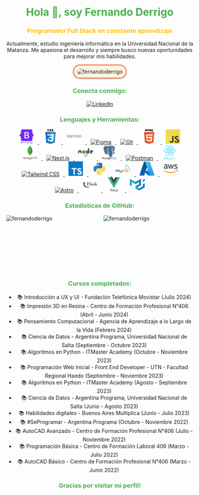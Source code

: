 <h1 align="center" style="color:#4CAF50;">Hola 👋, soy Fernando Derrigo</h1>
<h3 align="center" style="color:#FFC107;">Programador Full Stack en constante aprendizaje</h3>
<p align="center">Actualmente, estudio ingeniería informática en la Universidad Nacional de la Matanza. Me apasiona el desarrollo y siempre busco nuevas oportunidades para mejorar mis habilidades.</p>

<p align="center">
  <img src="https://komarev.com/ghpvc/?username=fernandoderrigo&label=Visitas%20al%20perfil&color=FF5722&style=plastic&labelColor=FFFFFF" alt="fernandoderrigo" style="border: 2px solid #FF5722; border-radius: 20px; padding: 8px; background-color: #FFF3E0; box-shadow: 0 2px 4px rgba(0, 0, 0, 0.2); width: 140px; height: 40px;"/>
</p>


<h3 align="center" style="color:#4CAF50;">Conecta conmigo:</h3>
<p align="center">
  <a href="https://www.linkedin.com/in/fernando-tome/" target="_blank" rel="noreferrer">
    <img src="https://raw.githubusercontent.com/rahuldkjain/github-profile-readme-generator/master/src/images/icons/Social/linked-in-alt.svg" alt="LinkedIn" height="30" width="30" style="margin: 0 10px;" />
  </a>
</p>

<h3 align="center" style="color:#4CAF50;">Lenguajes y Herramientas:</h3>
<p align="center">
  <a href="https://getbootstrap.com" target="_blank" rel="noreferrer">
    <img src="https://raw.githubusercontent.com/devicons/devicon/master/icons/bootstrap/bootstrap-plain-wordmark.svg" alt="Bootstrap" width="40" height="40" style="margin: 0 10px;"/>
  </a>
  <a href="https://www.w3schools.com/css/" target="_blank" rel="noreferrer">
    <img src="https://raw.githubusercontent.com/devicons/devicon/master/icons/css3/css3-original-wordmark.svg" alt="CSS3" width="40" height="40" style="margin: 0 10px;"/>
  </a>
  <a href="https://expressjs.com" target="_blank" rel="noreferrer">
    <img src="https://raw.githubusercontent.com/devicons/devicon/master/icons/express/express-original-wordmark.svg" alt="Express.js" width="40" height="40" style="margin: 0 10px;"/>
  </a>
  <a href="https://www.figma.com/" target="_blank" rel="noreferrer">
    <img src="https://www.vectorlogo.zone/logos/figma/figma-icon.svg" alt="Figma" width="40" height="40" style="margin: 0 10px;"/>
  </a>
  <a href="https://git-scm.com/" target="_blank" rel="noreferrer">
    <img src="https://www.vectorlogo.zone/logos/git-scm/git-scm-icon.svg" alt="Git" width="40" height="40" style="margin: 0 10px;"/>
  </a>
  <a href="https://www.w3.org/html/" target="_blank" rel="noreferrer">
    <img src="https://raw.githubusercontent.com/devicons/devicon/master/icons/html5/html5-original-wordmark.svg" alt="HTML5" width="40" height="40" style="margin: 0 10px;"/>
  </a>
  <a href="https://developer.mozilla.org/en-US/docs/Web/JavaScript" target="_blank" rel="noreferrer">
    <img src="https://raw.githubusercontent.com/devicons/devicon/master/icons/javascript/javascript-original.svg" alt="JavaScript" width="40" height="40" style="margin: 0 10px;"/>
  </a>
  <a href="https://www.mongodb.com/" target="_blank" rel="noreferrer">
    <img src="https://raw.githubusercontent.com/devicons/devicon/master/icons/mongodb/mongodb-original-wordmark.svg" alt="MongoDB" width="40" height="40" style="margin: 0 10px;"/>
  </a>
  <a href="https://nextjs.org/" target="_blank" rel="noreferrer">
    <img src="https://cdn.worldvectorlogo.com/logos/nextjs-2.svg" alt="Next.js" width="40" height="40" style="margin: 0 10px;"/>
  </a>
  <a href="https://nodejs.org" target="_blank" rel="noreferrer">
    <img src="https://raw.githubusercontent.com/devicons/devicon/master/icons/nodejs/nodejs-original-wordmark.svg" alt="Node.js" width="40" height="40" style="margin: 0 10px;"/>
  </a>
  <a href="https://www.postgresql.org" target="_blank" rel="noreferrer">
    <img src="https://raw.githubusercontent.com/devicons/devicon/master/icons/postgresql/postgresql-original-wordmark.svg" alt="PostgreSQL" width="40" height="40" style="margin: 0 10px;"/>
  </a>
  <a href="https://postman.com" target="_blank" rel="noreferrer">
    <img src="https://www.vectorlogo.zone/logos/getpostman/getpostman-icon.svg" alt="Postman" width="40" height="40" style="margin: 0 10px;"/>
  </a>
  <a href="https://reactjs.org/" target="_blank" rel="noreferrer">
    <img src="https://raw.githubusercontent.com/devicons/devicon/master/icons/react/react-original-wordmark.svg" alt="React" width="40" height="40" style="margin: 0 10px;"/>
  </a>
  <a href="https://tailwindcss.com/" target="_blank" rel="noreferrer">
    <img src="https://www.vectorlogo.zone/logos/tailwindcss/tailwindcss-icon.svg" alt="Tailwind CSS" width="40" height="40" style="margin: 0 10px;"/>
  </a>
  <a href="https://www.typescriptlang.org/" target="_blank" rel="noreferrer">
    <img src="https://raw.githubusercontent.com/devicons/devicon/master/icons/typescript/typescript-original.svg" alt="TypeScript" width="40" height="40" style="margin: 0 10px;"/>
  </a>
  <a href="https://www.python.org/" target="_blank" rel="noreferrer">
    <img src="https://raw.githubusercontent.com/devicons/devicon/master/icons/python/python-original.svg" alt="Python" width="40" height="40" style="margin: 0 10px;"/>
  </a>
  <a href="https://www.mysql.com/" target="_blank" rel="noreferrer">
    <img src="https://raw.githubusercontent.com/devicons/devicon/master/icons/mysql/mysql-original-wordmark.svg" alt="MySQL" width="40" height="40" style="margin: 0 10px;"/>
  </a>
  <a href="https://azure.microsoft.com/" target="_blank" rel="noreferrer">
    <img src="https://raw.githubusercontent.com/devicons/devicon/master/icons/azure/azure-original.svg" alt="Azure" width="40" height="40" style="margin: 0 10px;"/>
  </a>
  <a href="https://aws.amazon.com/" target="_blank" rel="noreferrer">
    <img src="https://raw.githubusercontent.com/devicons/devicon/master/icons/amazonwebservices/amazonwebservices-original-wordmark.svg" alt="AWS" width="40" height="40" style="margin: 0 10px;"/>
  </a>
  <a href="https://astro.build/" target="_blank" rel="noreferrer">
    <img src="https://astro.build/assets/press/astro-icon-light.png" alt="Astro" width="40" height="40" style="margin: 0 10px;"/>
  </a>
  <a href="https://flask.palletsprojects.com/" target="_blank" rel="noreferrer">
    <img src="https://raw.githubusercontent.com/devicons/devicon/master/icons/flask/flask-original-wordmark.svg" alt="Flask" width="40" height="40" style="margin: 0 10px;"/>
  </a>
  <a href="https://vuejs.org/" target="_blank" rel="noreferrer">
    <img src="https://raw.githubusercontent.com/devicons/devicon/master/icons/vuejs/vuejs-original-wordmark.svg" alt="Vue.js" width="40" height="40" style="margin: 0 10px;"/>
  </a>
  <a href="https://mui.com/" target="_blank" rel="noreferrer">
    <img src="https://raw.githubusercontent.com/devicons/devicon/master/icons/materialui/materialui-original.svg" alt="MUI" width="40" height="40" style="margin: 0 10px;"/>
  </a>
</p>

<h3 align="center" style="color:#4CAF50;">Estadísticas de GitHub:</h3>
<p align="center">
  <div style="display: flex; justify-content: center; gap: 20px;">
    <img src="https://github-readme-stats.vercel.app/api?username=fernandoderrigo&show_icons=true&locale=en" alt="fernandoderrigo" style="width: 300px; height: 150px; object-fit: cover;"/>
    <img src="https://github-readme-streak-stats.herokuapp.com/?user=fernandoderrigo&" alt="fernandoderrigo" style="width: 300px; height: 150px; object-fit: cover;"/>
  </div>
</p>


<h3 align="center" style="color:#4CAF50;">Cursos completados:</h3>
<ul align="center">
  <li>📚 Introducción a UX y UI - Fundación Telefónica Movistar (Julio 2024)</li>
  <li>📚 Impresión 3D en Resina - Centro de Formación Profesional N°406 (Abril - Junio 2024)</li>
  <li>📚 Pensamiento Computacional - Agencia de Aprendizaje a lo Largo de la Vida (Febrero 2024)</li>
  <li>📚 Ciencia de Datos - Argentina Programa, Universidad Nacional de Salta (Septiembre - Octubre 2023)</li>
  <li>📚 Algoritmos en Python - ITMaster Academy (Octubre - Noviembre 2023)</li>
  <li>📚 Programación Web Inicial - Front End Developer - UTN - Facultad Regional Haedo (Septiembre - Noviembre 2023)</li>
  <li>📚 Algoritmos en Python - ITMaster Academy (Agosto - Septiembre 2023)</li>
  <li>📚 Ciencia de Datos - Argentina Programa, Universidad Nacional de Salta (Junio - Agosto 2023)</li>
  <li>📚 Habilidades digitales - Buenos Aires Multiplica (Junio - Julio 2023)</li>
  <li>📚 #SeProgramar - Argentina Programa (Octubre - Noviembre 2022)</li>
  <li>📚 AutoCAD Avanzado - Centro de Formación Profesional N°406 (Julio - Noviembre 2022)</li>
  <li>📚 Programación Básica - Centro de Formación Laboral 406 (Marzo - Julio 2022)</li>
  <li>📚 AutoCAD Básico - Centro de Formación Profesional N°406 (Marzo - Junio 2022)</li>
</ul>

<h3 align="center" style="color:#4CAF50;">Gracias por visitar mi perfil!</h3>

